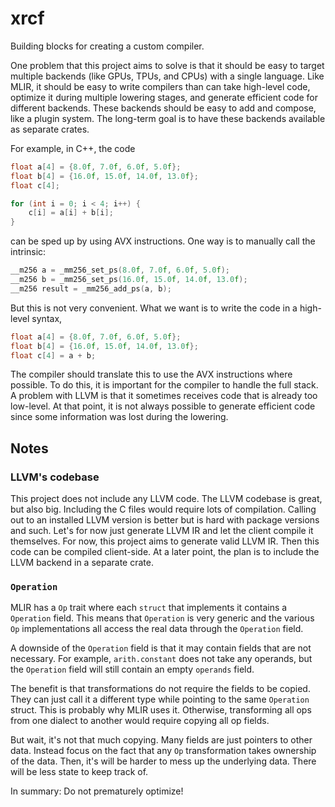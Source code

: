 # xrcf

Building blocks for creating a custom compiler.

One problem that this project aims to solve is that it should be easy to target multiple backends (like GPUs, TPUs, and CPUs) with a single language.
Like MLIR, it should be easy to write compilers than can take high-level code,
optimize it during multiple lowering stages, and generate efficient code for
different backends.
These backends should be easy to add and compose, like a plugin system.
The long-term goal is to have these backends available as separate crates.

For example, in C++, the code

```cpp
float a[4] = {8.0f, 7.0f, 6.0f, 5.0f};
float b[4] = {16.0f, 15.0f, 14.0f, 13.0f};
float c[4];

for (int i = 0; i < 4; i++) {
    c[i] = a[i] + b[i];
}
```

can be sped up by using AVX instructions.
One way is to manually call the intrinsic:

```cpp
__m256 a = _mm256_set_ps(8.0f, 7.0f, 6.0f, 5.0f);
__m256 b = _mm256_set_ps(16.0f, 15.0f, 14.0f, 13.0f);
__m256 result = _mm256_add_ps(a, b);
```

But this is not very convenient.
What we want is to write the code in a high-level syntax,

```cpp
float a[4] = {8.0f, 7.0f, 6.0f, 5.0f};
float b[4] = {16.0f, 15.0f, 14.0f, 13.0f};
float c[4] = a + b;
```

The compiler should translate this to use the AVX instructions where possible.
To do this, it is important for the compiler to handle the full stack.
A problem with LLVM is that it sometimes receives code that is already too low-level.
At that point, it is not always possible to generate efficient code since some
information was lost during the lowering.

## Notes

### LLVM's codebase

This project does not include any LLVM code.
The LLVM codebase is great, but also big.
Including the C files would require lots of compilation.
Calling out to an installed LLVM version is better but is hard with package versions and such.
Let's for now just generate LLVM IR and let the client compile it themselves.
For now, this project aims to generate valid LLVM IR.
Then this code can be compiled client-side.
At a later point, the plan is to include the LLVM backend in a separate crate.

### `Operation`

MLIR has a `Op` trait where each `struct` that implements it contains a `Operation` field.
This means that `Operation` is very generic and the various `Op` implementations
all access the real data through the `Operation` field.

A downside of the `Operation` field is that it may contain fields that are not necessary.
For example, `arith.constant` does not take any operands,
but the `Operation` field will still contain an empty `operands` field.

The benefit is that transformations do not require the fields to be copied.
They can just call it a different type while pointing to the same `Operation` struct.
This is probably why MLIR uses it.
Otherwise, transforming all ops from one dialect to another would require copying all op fields.

But wait, it's not that much copying.
Many fields are just pointers to other data.
Instead focus on the fact that any `Op` transformation takes ownership of the data.
Then, it's will be harder to mess up the underlying data.
There will be less state to keep track of.

In summary: Do not prematurely optimize!
